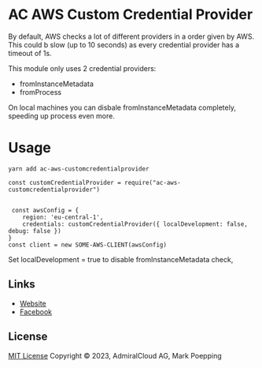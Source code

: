 # AC AWS Custom Credential Provider
By default, AWS checks a lot of different providers in a order given by AWS. This could b slow (up to 10 seconds) as every credential provider has a timeout of 1s.

This module only uses 2 credential providers:
+ fromInstanceMetadata
+ fromProcess

On local machines you can disbale fromInstanceMetadata completely, speeding up process even more.

# Usage
```
yarn add ac-aws-customcredentialprovider

const customCredentialProvider = require("ac-aws-customcredentialprovider")


 const awsConfig = {
    region: 'eu-central-1',
    credentials: customCredentialProvider({ localDevelopment: false, debug: false })
}
const client = new SOME-AWS-CLIENT(awsConfig)
```

Set localDevelopment = true to disable fromInstanceMetadata check,

## Links
- [Website](https://www.admiralcloud.com/)
- [Facebook](https://www.facebook.com/MediaAssetManagement/)

## License
[MIT License](https://opensource.org/licenses/MIT) Copyright © 2023, AdmiralCloud AG, Mark Poepping